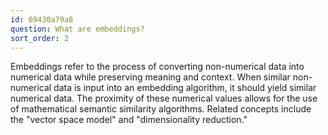 ```yaml
---
id: 69430a79a8
question: What are embeddings?
sort_order: 2
---
```


Embeddings refer to the process of converting non-numerical data into numerical data while preserving meaning and context. When similar non-numerical data is input into an embedding algorithm, it should yield similar numerical data. The proximity of these numerical values allows for the use of mathematical semantic similarity algorithms. Related concepts include the "vector space model" and "dimensionality reduction."